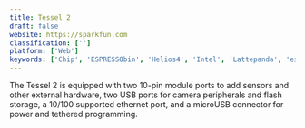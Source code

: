 ```yaml
---
title: Tessel 2
draft: false 
website: https://sparkfun.com
classification: ['']
platform: ['Web']
keywords: ['Chip', 'ESPRESSObin', 'Helios4', 'Intel', 'Lattepanda', 'esp32']
---
```

The Tessel 2 is equipped with two 10-pin module ports to add sensors and other external hardware, two USB ports for camera peripherals and flash storage, a 10/100 supported ethernet port, and a microUSB connector for power and tethered programming.